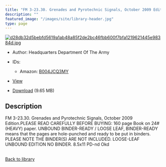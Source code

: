 ```yaml
---
title: "FM 3-23.30. Grenades and Pyrotechnic Signals, October 2009 Edition"
description: ""
featured_image: "/images/site/library-header.jpg"
type: page
---
```


<a href="https://drive.google.com/file/d/1EX0SylC_QxsqqUlyLFcj3hNs25y7MLO7/view" target="_blank">![d28db32d5bebfd5619a1ab48a85f2de2bc46fbb600f7bfa1219621445e98384d.jpg](/images/library/d28db32d5bebfd5619a1ab48a85f2de2bc46fbb600f7bfa1219621445e98384d.jpg)</a>
* Author: Headquarters Department Of The Army
* IDs:
  * Amazon: <a href="https://www.amazon.com/dp/B004JCQ3MY" target="_blank">B004JCQ3MY</a>
* <a href="https://drive.google.com/file/d/1EX0SylC_QxsqqUlyLFcj3hNs25y7MLO7/view" target="_blank">View</a>

* [Download](https://drive.google.com/uc?export=download&id=1EX0SylC_QxsqqUlyLFcj3hNs25y7MLO7) (9.65 MB)

## Description<div>
<p>FM 3-23.30. Grenades and Pyrotechnic Signals, October 2009 Edition.PLEASE READ CAREFULLY BEFORE BUYING: 160 page Book on 24# (HEAVY) paper. UNBOUND BINDER-READY / LOOSE LEAF, BINDER-READY means that the pages are hole-punched and ready to be put in binders. PLEASE NOTE THE BINDER(S) ARE NOT INCLUDED. LOOSE-LEAF UNBOUND EDITION NO BINDER. 8.5x11 PD-nd Okd</p></div>

<br />[Back to library](/library/)
